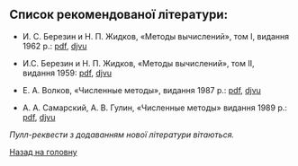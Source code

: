 ## Список рекомендованої літератури:

- И.&nbsp;С.&nbsp;Березин и Н.&nbsp;П.&nbsp;Жидков, &laquo;Методы вычислений&raquo;, том&nbsp;І, видання 1962&nbsp;р.: [pdf](berezin-zhidkov-i-1962.pdf), [djvu](berezin-zhidkov-i-1962.djvu)

- И.С.&nbsp;Березин и Н.&nbsp;П.&nbsp;Жидков, &laquo;Методы вычислений&raquo;, том&nbsp;ІI, видання&nbsp;1959: [pdf](berezin-zhidkov-ii-1959.pdf), [djvu](berezin-zhidkov-ii-1959.djvu)

- Е.&nbsp;А.&nbsp;Волков, &laquo;Численные методы&raquo;, видання 1987&nbsp;р.: [pdf](volkov-1987.pdf), [djvu](volkov-1987.djvu)

- А.&nbsp;А.&nbsp;Самарский, А.&nbsp;В.&nbsp;Гулин, &laquo;Численные методы&raquo; видання 1989&nbsp;р.: [pdf](samarskyi-gulin-1989.pdf), [djvu](samarskyi-gulin-1989.djvu)

_Пулл-реквести з додаванням нової літератури вітаються._

[Назад на головну](../README.md)